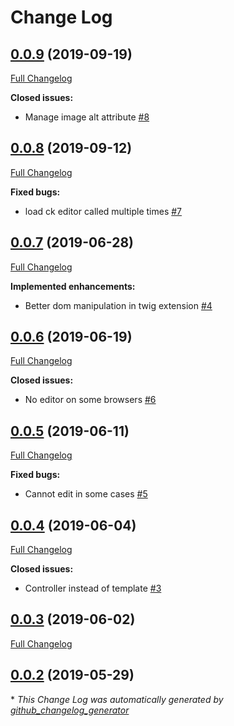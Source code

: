 # Change Log

## [0.0.9](https://github.com/comur/ContentAdminBundle/tree/0.0.9) (2019-09-19)
[Full Changelog](https://github.com/comur/ContentAdminBundle/compare/0.0.8...0.0.9)

**Closed issues:**

- Manage image alt attribute [\#8](https://github.com/comur/ContentAdminBundle/issues/8)

## [0.0.8](https://github.com/comur/ContentAdminBundle/tree/0.0.8) (2019-09-12)
[Full Changelog](https://github.com/comur/ContentAdminBundle/compare/0.0.7...0.0.8)

**Fixed bugs:**

- load ck editor called multiple times [\#7](https://github.com/comur/ContentAdminBundle/issues/7)

## [0.0.7](https://github.com/comur/ContentAdminBundle/tree/0.0.7) (2019-06-28)
[Full Changelog](https://github.com/comur/ContentAdminBundle/compare/0.0.6...0.0.7)

**Implemented enhancements:**

- Better dom manipulation in twig extension [\#4](https://github.com/comur/ContentAdminBundle/issues/4)

## [0.0.6](https://github.com/comur/ContentAdminBundle/tree/0.0.6) (2019-06-19)
[Full Changelog](https://github.com/comur/ContentAdminBundle/compare/0.0.5...0.0.6)

**Closed issues:**

- No editor on some browsers [\#6](https://github.com/comur/ContentAdminBundle/issues/6)

## [0.0.5](https://github.com/comur/ContentAdminBundle/tree/0.0.5) (2019-06-11)
[Full Changelog](https://github.com/comur/ContentAdminBundle/compare/0.0.4...0.0.5)

**Fixed bugs:**

- Cannot edit in some cases [\#5](https://github.com/comur/ContentAdminBundle/issues/5)

## [0.0.4](https://github.com/comur/ContentAdminBundle/tree/0.0.4) (2019-06-04)
[Full Changelog](https://github.com/comur/ContentAdminBundle/compare/0.0.3...0.0.4)

**Closed issues:**

- Controller instead of template [\#3](https://github.com/comur/ContentAdminBundle/issues/3)

## [0.0.3](https://github.com/comur/ContentAdminBundle/tree/0.0.3) (2019-06-02)
[Full Changelog](https://github.com/comur/ContentAdminBundle/compare/0.0.2...0.0.3)

## [0.0.2](https://github.com/comur/ContentAdminBundle/tree/0.0.2) (2019-05-29)


\* *This Change Log was automatically generated by [github_changelog_generator](https://github.com/skywinder/Github-Changelog-Generator)*
